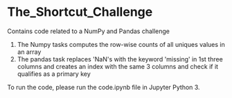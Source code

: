 # The_Shortcut_Challenge
Contains code related to a NumPy and Pandas challenge

1. The Numpy tasks computes the row-wise counts of all uniques values in an array
2. The pandas task replaces 'NaN's with the keyword 'missing' in 1st three columns and creates an index with the same 3 columns and check if it qualifies as a primary key

To run the code, please run the code.ipynb file in Jupyter Python 3.
